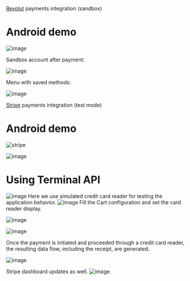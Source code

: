 [Revolut](https://www.revolut.com/) payments integration (sandbox)

# Android demo

![image](https://github.com/A1xarT/android-payments/assets/40519032/d8c31d2a-2576-433d-8a04-149b3cceba6e)

Sandbox account after payment:

![image](https://github.com/A1xarT/android-payments/assets/40519032/818648c1-0b2e-40b4-87de-beb5eb63d677)

Menu with saved methods:

![image](https://github.com/A1xarT/android-payments/assets/40519032/5ebca955-630a-4b7e-a9bf-9a05b10bb3c4)

[Stripe](https://dashboard.stripe.com) payments integration (test mode)
# Android demo

![stripe](https://github.com/A1xarT/android-stripe-payments/assets/40519032/f507fde1-720d-4092-bf15-c10900df1e86)

![image](https://github.com/A1xarT/android-stripe-payments/assets/40519032/a356fca1-8462-4de0-bd93-8c04d9aedc85)

# Using Terminal API
![image](https://github.com/A1xarT/android-stripe-payments/assets/40519032/3ca1a498-529a-4de4-b84c-fc49ca55c188)
Here we use simulated credit card reader for testing the application behavior.
![image](https://github.com/A1xarT/android-stripe-payments/assets/40519032/8beebf08-d9d3-4b98-93b1-07acb5509a0b)
Fill the Cart configuration and set the card reader display.

![image](https://github.com/A1xarT/android-stripe-payments/assets/40519032/56c080fc-37aa-417b-8a1c-eebb43b1ec09)

![image](https://github.com/A1xarT/android-stripe-payments/assets/40519032/4d8c9c8c-0112-4ecd-8396-152485cd3e87)

Once the payment is initiated and proceeded through a credit card reader, the resulting data flow, including the receipt, are generated.

![image](https://github.com/A1xarT/android-stripe-payments/assets/40519032/3bd0bcd8-6027-4e61-9de5-4cc9f2ec78c1)

Stripe dashboard updates as well.
![image](https://github.com/A1xarT/android-stripe-payments/assets/40519032/1a40da8d-6813-446c-8b2a-7c76fbcf1568)

